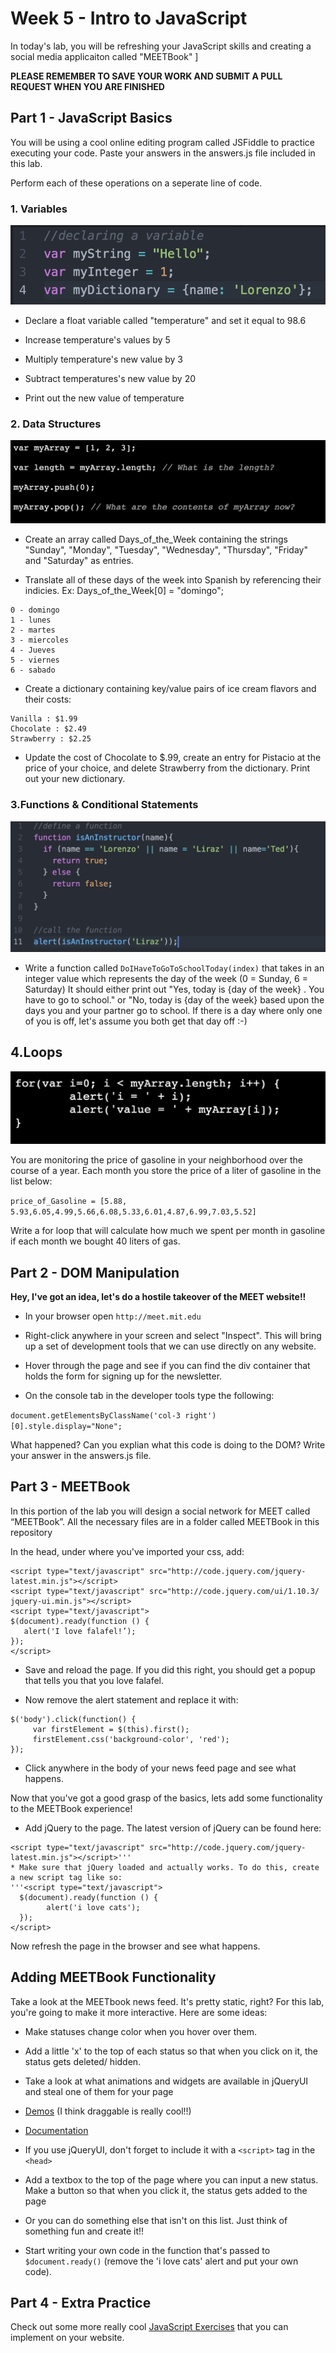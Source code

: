 



# Week 5 - Intro to JavaScript
In today's lab, you will be refreshing your JavaScript skills and creating a social media applicaiton called "MEETBook" ]


__PLEASE REMEMBER TO SAVE YOUR WORK AND SUBMIT A PULL REQUEST WHEN YOU ARE FINISHED__

## Part 1 - JavaScript Basics
You will be using a cool online editing program called JSFiddle to practice executing your code. Paste your answers in the answers.js file included in this lab.

Perform each of these operations on a seperate line of code.
### 1. Variables
![Variables](images/variables.png)


* Declare a float variable called "temperature" and set it equal to 98.6

* Increase temperature's values by 5

* Multiply temperature's new value by 3

* Subtract temperatures's new value by 20
* Print out the new value of temperature





### 2. Data Structures
![Arrays](images/array.png)

* Create an array called Days_of_the_Week containing the strings "Sunday", "Monday", "Tuesday", "Wednesday", "Thursday", "Friday" and "Saturday" as entries.

* Translate all of these days of the week into Spanish by referencing their indicies. 
Ex:  Days_of_the_Week[0] = "domingo";

```
0 - domingo
1 - lunes
2 - martes
3 - miercoles
4 - Jueves
5 - viernes
6 - sabado
```
* Create a dictionary containing key/value pairs of ice cream flavors and their costs:


```
Vanilla : $1.99
Chocolate : $2.49
Strawberry : $2.25
```
* Update the cost of Chocolate to $.99, create an entry for Pistacio at the price of your choice, and delete Strawberry from the dictionary. Print out your new dictionary.



### 3.Functions & Conditional Statements
![Functions.png](images/function.png)

* Write a function called ```DoIHaveToGoToSchoolToday(index)``` that takes in an integer value which represents the day of the week (0 = Sunday, 6 = Saturday)  It should either print out "Yes, today is {day of the week} . You have to go to school." or "No, today is {day of the week} based upon the days you and your partner go to school.  If there is a day where only one of you is off, let's assume you both get that day off :-) 

## 4.Loops
![Loops.png](images/forloop.png)

You are monitoring the price of gasoline in your neighborhood over the course of a year. Each month you store the price of a liter of gasoline in the list below:

```price_of_Gasoline = [5.88, 5.93,6.05,4.99,5.66,6.08,5.33,6.01,4.87,6.99,7.03,5.52]```

Write a for loop that will calculate how much we spent per month in gasoline if each month we bought 40 liters of gas.


## Part 2 - DOM Manipulation
__Hey, I've got an idea, let's do a hostile takeover of the MEET website!!__

* In your browser open ```http://meet.mit.edu```

* Right-click anywhere in your screen and select "Inspect".  This will bring up a set of development tools that we can use directly on any website.

* Hover through the page and see if you can find the div container that holds the form for signing up for the newsletter.

* On the console tab in the developer tools type the following:


```document.getElementsByClassName('col-3 right')[0].style.display="None"; ```

What happened?  Can you explian what this code is doing to the DOM? Write your answer in the answers.js file. 



## Part 3 - MEETBook

In this portion of the lab you will design a social network for MEET called “MEETBook”. All the necessary files are in a folder called MEETBook in this repository

In the head, under where you've imported your css, add:

``` 
<script type="text/javascript" src="http://code.jquery.com/jquery-
latest.min.js"></script>
<script type="text/javascript" src="http://code.jquery.com/ui/1.10.3/
jquery-ui.min.js"></script>
<script type="text/javascript">
$(document).ready(function () {
   alert('I love falafel!’);
});
</script>

```


* Save and reload the page. If you did this right, you should get a popup that tells you that you love falafel.

* Now remove the alert statement and replace it with:

```
$('body').click(function() {
     var firstElement = $(this).first();
     firstElement.css('background-color', 'red');
});
```
* Click anywhere in the body of your news feed page and see what happens.


Now that you've got a good grasp of the basics, lets add some functionality to the MEETBook experience!

 * Add jQuery to the page. The latest version of jQuery can be found here:

```
<script type="text/javascript" src="http://code.jquery.com/jquery-
latest.min.js"></script>'''
* Make sure that jQuery loaded and actually works. To do this, create a new script tag like so:
'''<script type="text/javascript">
  $(document).ready(function () {
        alert('i love cats');
  });
</script>
```
Now refresh the page in the browser and see what happens.

## Adding MEETBook Functionality
Take a look at the MEETbook news feed. It's pretty static, right? For this lab, you're going to make it more interactive. Here are some ideas:

* Make statuses change color when you hover over them.
* Add a little 'x' to the top of each status so that when you click on it, the status gets deleted/ hidden.
* Take a look at what animations and widgets are available in jQueryUI and steal one of them for your page
* [Demos](http://jqueryui.com/demos/) (I think draggable is really cool!!)
* [Documentation](http://api.jqueryui.com/)

* If you use jQueryUI, don't forget to include it with a ```<script>``` tag in the ```<head>```
* Add a textbox to the top of the page where you can input a new status. Make a button so that when you click it, the status gets added to the page
* Or you can do something else that isn't on this list. Just think of something fun and create it!!
* Start writing your own code in the function that's passed to ```$document.ready()``` (remove the 'i love cats' alert and put your own code).


## Part 4 - Extra Practice 
Check out some more really cool [JavaScript Exercises](http://www.w3resource.com/javascript-exercises/) that you can implement on your website.

